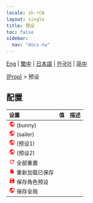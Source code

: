 ```yaml
---
locale: zh-rCN
layout: single
title: 预设
toc: false
sidebar:
  nav: "docs-tw"
---
```

[Eng](/dancexr/menu/2025.5/prop/actor_presets) | [繁中](/tw/dancexr/menu/2025.5/prop/actor_presets) | [日本語](/jp/dancexr/menu/2025.5/prop/actor_presets) | [한국어](/kr/dancexr/menu/2025.5/prop/actor_presets) | [简中](/zh/dancexr/menu/2025.5/prop/actor_presets)

[(Prop)](../menu#(Prop)) > 预设

## 配置

| 设置 | 值 | 描述 |
| :--- | --- | :--- |
| <img src="/images/icon/ic_globe.png" alt="globe icon"/> (bunny) || 
| <img src="/images/icon/ic_globe.png" alt="globe icon"/> (sailer) || 
| <img src="/images/icon/ic_globe.png" alt="globe icon"/> (预设1) || 
| <img src="/images/icon/ic_globe.png" alt="globe icon"/> (预设2) || 
| <img src="/images/icon/ic_refresh.png" alt="refresh icon"/> 全部重置 || 
| <img src="/images/icon/ic_file.png" alt="file icon"/> 重新加载已保存 || 
| <img src="/images/icon/ic_save.png" alt="save icon"/> 保存角色预设 || 
| <img src="/images/icon/ic_globe.png" alt="globe icon"/> 保存全局 || 
